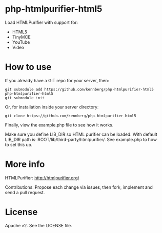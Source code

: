 php-htmlpurifier-html5
======================

Load HTMLPurifier with support for:

* HTML5
* TinyMCE
* YouTube
* Video

How to use
======================

If you already have a GIT repo for your server, then:

    git submodule add https://github.com/kennberg/php-htmlpurifier-html5 php-htmlpurifier-html5
    git submodule init

Or, for installation inside your server directory:

    git clone https://github.com/kennberg/php-htmlpurifier-html5

Finally, view the example.php file to see how it works.

Make sure you define LIB\_DIR so HTML purifier can be loaded. With default LIB\_DIR path is: ROOT/lib/third-party/htmlpurifier/. See example.php to how to set this up.

More info
======================

HTMLPurifier: http://htmlpurifier.org/

Contributions: Propose each change via issues, then fork, implement and send a pull request.

License
======================
Apache v2. See the LICENSE file.
